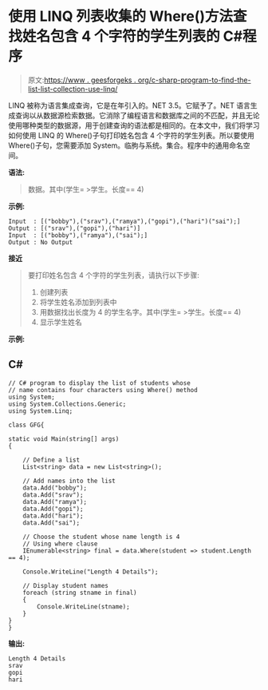 # 使用 LINQ 列表收集的 Where()方法查找姓名包含 4 个字符的学生列表的 C#程序

> 原文:[https://www . geesforgeks . org/c-sharp-program-to-find-the-list-list-collection-use-linq/](https://www.geeksforgeeks.org/c-sharp-program-to-find-the-list-of-students-whose-name-contains-4-characters-using-where-method-of-list-collection-using-linq/)

LINQ 被称为语言集成查询，它是在年引入的。NET 3.5。它赋予了。NET 语言生成查询以从数据源检索数据。它消除了编程语言和数据库之间的不匹配，并且无论使用哪种类型的数据源，用于创建查询的语法都是相同的。在本文中，我们将学习如何使用 LINQ 的 Where()子句打印姓名包含 4 个字符的学生列表。所以要使用 Where()子句，您需要添加 System。临朐与系统。集合。程序中的通用命名空间。

**语法:**

> 数据。其中(学生= >学生。长度== 4)

**示例:**

```
Input  : [("bobby"),("srav"),("ramya"),("gopi"),("hari")("sai");]
Output : [("srav"),("gopi"),("hari")]
Input  : [("bobby"),("ramya"),("sai");]
Output : No Output
```

**接近**

> 要打印姓名包含 4 个字符的学生列表，请执行以下步骤:
> 
> 1.  创建列表
> 2.  将学生姓名添加到列表中
> 3.  用数据找出长度为 4 的学生名字。其中(学生= >学生。长度== 4)
> 4.  显示学生姓名

**示例:**

## C#

```
// C# program to display the list of students whose 
// name contains four characters using Where() method 
using System;
using System.Collections.Generic;
using System.Linq;

class GFG{

static void Main(string[] args)
{

    // Define a list
    List<string> data = new List<string>();

    // Add names into the list
    data.Add("bobby");
    data.Add("srav");
    data.Add("ramya");
    data.Add("gopi");
    data.Add("hari");
    data.Add("sai");

    // Choose the student whose name length is 4 
    // Using where clause
    IEnumerable<string> final = data.Where(student => student.Length == 4);

    Console.WriteLine("Length 4 Details");

    // Display student names
    foreach (string stname in final)
    {
        Console.WriteLine(stname);
    }
}
}
```

**输出:**

```
Length 4 Details
srav
gopi
hari
```